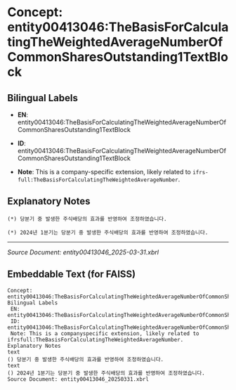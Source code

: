 # Concept: entity00413046:TheBasisForCalculatingTheWeightedAverageNumberOfCommonSharesOutstanding1TextBlock

## Bilingual Labels
- **EN**: entity00413046:TheBasisForCalculatingTheWeightedAverageNumberOfCommonSharesOutstanding1TextBlock

- **ID**: entity00413046:TheBasisForCalculatingTheWeightedAverageNumberOfCommonSharesOutstanding1TextBlock
- **Note**: This is a company-specific extension, likely related to `ifrs-full:TheBasisForCalculatingTheWeightedAverageNumber`.

## Explanatory Notes
```text
(*) 당분기 중 발생한 주식배당의 효과를 반영하여 조정하였습니다.
```
```text
(*) 2024년 1분기는 당분기 중 발생한 주식배당의 효과를 반영하여 조정하였습니다.
```

---
*Source Document: entity00413046_2025-03-31.xbrl*
## Embeddable Text (for FAISS)
```text
Concept: entity00413046:TheBasisForCalculatingTheWeightedAverageNumberOfCommonSharesOutstanding1TextBlock
Bilingual Labels
 EN: entity00413046:TheBasisForCalculatingTheWeightedAverageNumberOfCommonSharesOutstanding1TextBlock
 ID: entity00413046:TheBasisForCalculatingTheWeightedAverageNumberOfCommonSharesOutstanding1TextBlock
 Note: This is a companyspecific extension, likely related to ifrsfull:TheBasisForCalculatingTheWeightedAverageNumber.
Explanatory Notes
text
() 당분기 중 발생한 주식배당의 효과를 반영하여 조정하였습니다.
text
() 2024년 1분기는 당분기 중 발생한 주식배당의 효과를 반영하여 조정하였습니다.
Source Document: entity00413046_20250331.xbrl
```